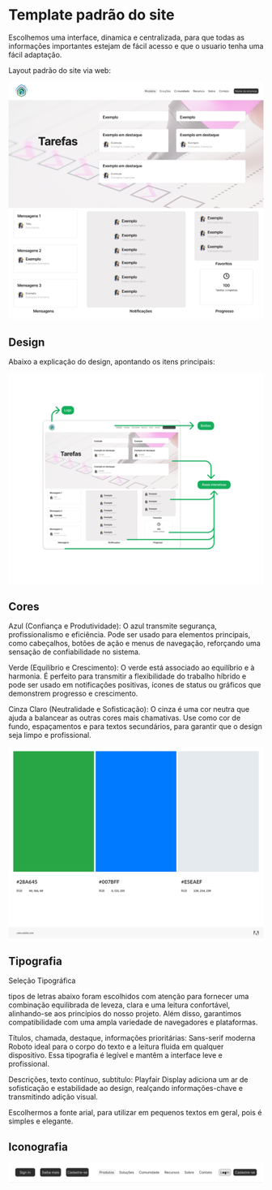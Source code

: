 # Template padrão do site

Escolhemos uma interface, dinamica e centralizada, para que todas as informações importantes estejam de fácil acesso e que o usuario tenha uma fácil adaptação. 

Layout padrão do site via web:

![image alt](https://github.com/ICEI-PUC-Minas-PMV-SI/pmv-si-2024-2-pe1-t3-pmv-si-2024-2-pe1-t3-projhomehub/blob/5f208c20f386525402ff20fed7b528181feece44/docs/img/Wireframe%20(9).png)

## Design
Abaixo a explicação do design, apontando os itens principais:

![image alt](https://github.com/ICEI-PUC-Minas-PMV-SI/pmv-si-2024-2-pe1-t3-pmv-si-2024-2-pe1-t3-projhomehub/blob/7e4893a065ec94d278972713f5ec4969977c3ad9/docs/img/Wireframe%20(10).png)


## Cores

Azul (Confiança e Produtividade): O azul transmite segurança, profissionalismo e eficiência. Pode ser usado para elementos principais, como cabeçalhos, botões de ação e menus de navegação, reforçando uma sensação de confiabilidade no sistema.

Verde (Equilíbrio e Crescimento): O verde está associado ao equilíbrio e à harmonia. É perfeito para transmitir a flexibilidade do trabalho híbrido e pode ser usado em notificações positivas, ícones de status ou gráficos que demonstrem progresso e crescimento.

Cinza Claro (Neutralidade e Sofisticação): O cinza é uma cor neutra que ajuda a balancear as outras cores mais chamativas. Use como cor de fundo, espaçamentos e para textos secundários, para garantir que o design seja limpo e profissional.

![image alt](https://github.com/ICEI-PUC-Minas-PMV-SI/pmv-si-2024-2-pe1-t3-pmv-si-2024-2-pe1-t3-projhomehub/blob/47504c9fdfd1a081f5faffbdba3956e5516d771b/docs/img/AdobeColor-My%20Color%20Theme%20(1).jpeg)




## Tipografia
Seleção Tipográfica

tipos de letras abaixo foram escolhidos com atenção para fornecer uma combinação equilibrada de leveza, clara e uma leitura confortável, alinhando-se aos princípios do nosso projeto. Além disso, garantimos compatibilidade com uma ampla variedade de navegadores e plataformas.

Títulos, chamada, destaque, informações prioritárias:
Sans-serif moderna Roboto ideal para o corpo do texto e a leitura fluida em qualquer dispositivo. Essa tipografia é legível e mantêm a interface leve e profissional.

Descrições, texto contínuo, subtítulo:
Playfair Display adiciona um ar de sofisticação e estabilidade ao design, realçando informações-chave e transmitindo adição visual.

Escolhermos a fonte arial, para utilizar em pequenos textos em geral, pois é simples e elegante.


## Iconografia
![image alt](https://github.com/ICEI-PUC-Minas-PMV-SI/pmv-si-2024-2-pe1-t3-pmv-si-2024-2-pe1-t3-projhomehub/blob/3fddb6454331d800f4ab6a227fca7839a684c752/docs/img/Bot%C3%B5es.png)


